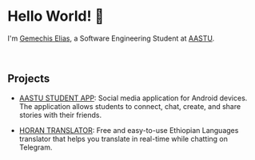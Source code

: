 # Hello World! 👋

I'm [Gemechis Elias](https://gemechis-elias.web.app), a Software Engineering Student at [AASTU](http://www.aastu.edu.et/).

<br />

## Projects

- [AASTU STUDENT APP](https://play.google.com/store/apps/dev?id=9107956347554126513): Social media application for Android devices. The application allows students to connect, chat, create, and share stories with their friends.

- [HORAN TRANSLATOR](https://t.me/horantr_bot): Free and easy-to-use Ethiopian Languages translator that helps you translate in real-time while chatting on Telegram.

<br />
<br />
